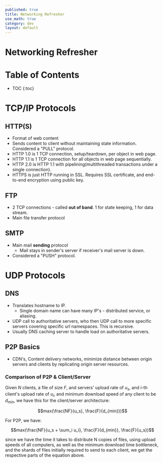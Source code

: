 ```yaml
---
published: true
title: Networking Refresher 
use_math: true
category: dev
layout: default
---
```

# Networking Refresher

# Table of Contents

* TOC
{:toc}

# TCP/IP Protocols

## HTTP(S)

- Format of web content
- Sends content to client without maintaining state information. Considered a "PULL" protocol.
- HTTP 1.0 is 1 TCP connection, setup/teardown, per object in web page.
- HTTP 1.1 is 1 TCP connection for all objects in web page sequentially.
- HTTP 2.0 is HTTP 1.1 with pipelining(multithreaded transactions under a single connection).
- HTTPS is just HTTP running in SSL. Requires SSL certificate, and end-to-end encryption using public key.

## FTP

- 2 TCP connections - called **out of band**. 1 for state keeping, 1 for data stream.
- Main file transfer protocol

## SMTP

- Main mail **sending** protocol
    - Mail stays in sender's server if receiver's mail server is down.
- Considered a "PUSH" protocol.

# UDP Protocols

## DNS

- Translates hostname to IP.
    - Single domain name can have many IP's - distributed service, or aliasing.
- UDP call to authoritative servers, who then UDP call to more specific servers covering specific url namespaces. This is recursive.
- Usually DNS caching server to handle load on authoritative servers.

## P2P Basics

- CDN's, Content delivery networks, minimize distance between origin servers and clients by replicating origin server resources.

### Comparison of P2P & Client/Server

Given $N$ clients, a file of size $F$, and servers' upload rate of $u_s$, and i-th client's upload rate of $u_i$, 
and minimum download speed of any client to be $d_{min}$, we have this for the client/server architecture:

$$max(\frac{NF}{u_s}, \frac{F}{d_{min}})$$

For P2P, we have:

$$max(\frac{NF}{u_s + \sum_i u_i}, \frac{F}{d_{min}}, \frac{F}{u_s})$$

since we have the time it takes to distribute N copies of files, using upload speeds of all computers, as well as the minimum 
download time bottleneck, and the shards of files initially required to send to each client, we get the respective parts of the equation above.

<script src="https://utteranc.es/client.js" repo="OneRaynyDay/oneraynyday.github.io" issue-term="pathname" theme="github-light" crossorigin="anonymous" async> </script>
